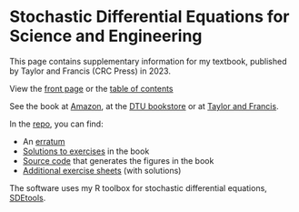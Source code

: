 # Stochastic Differential Equations for Science and Engineering

This page contains supplementary information for my textbook, published by Taylor and Francis (CRC Press) in 2023.

View the [front page](Thygesen2023.jpg) or the [table of contents](TOC.pdf)

See the book at [Amazon](https://a.co/d/9KPknuO), at the [DTU bookstore](https://www.polyteknisk.dk/home/Detaljer/9781032232171) or at [Taylor and Francis](https://www.taylorfrancis.com/books/mono/10.1201/9781003277569/stochastic-differential-equations-science-engineering-uffe-h%C3%B8gsbro-thygesen?context=ubx&refId=91568383-8f54-4388-961a-ffe3fdc2ac04). 

In the 	[repo](https://www.github.com/Uffe-H-Thygesen/SDEbook), you can find:

* An [erratum](https://github.com/Uffe-H-Thygesen/SDEbook/tree/main/Errata.pdf) 
* [Solutions to exercises](https://github.com/Uffe-H-Thygesen/SDEbook/tree/main/Solutions) in the book
* [Source code](https://github.com/Uffe-H-Thygesen/SDEbook/blob/main/code/TABLE.md) that generates the figures in the book
* [Additional exercise sheets](https://github.com/Uffe-H-Thygesen/SDEbook/tree/main/Exercises) (with solutions)

The software uses my R toolbox for stochastic differential equations, [SDEtools](https://www.github.com/Uffe-H-Thygesen/SDEtools).
